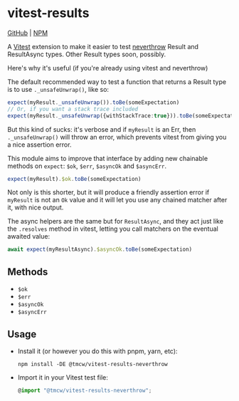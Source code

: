 # vitest-results

[GitHub] | [NPM]

A [Vitest](https://vitest.dev/) extension to make it easier to
test [neverthrow](https://github.com/supermacro/neverthrow)
Result and ResultAsync types. Other Result types soon, possibly.

Here's why it's useful (if you're already using vitest and neverthrow)

The default recommended way to test a function that returns a Result type
is to use `._unsafeUnwrap()`, like so:

```ts
expect(myResult._unsafeUnwrap()).toBe(someExpectation)
// Or, if you want a stack trace included
expect(myResult._unsafeUnwrap({withStackTrace:true})).toBe(someExpectation)
```

But this kind of sucks: it's verbose and if `myResult` is an Err, then `._unsafeUnwrap()`
will throw an error, which prevents vitest from giving you a nice assertion error.

This module aims to improve that interface by adding new chainable
methods on `expect`: `$ok`, `$err`, `$asyncOk` and `$asyncErr`.

```ts
expect(myResult).$ok.toBe(someExpectation)
```

Not only is this shorter, but it will produce a friendly assertion error
if `myResult` is not an `Ok` value and it will let you use any chained
matcher after it, with nice output.

The async helpers are the same but for `ResultAsync`, and they act just like
the `.resolves` method in vitest, letting you call matchers on the eventual
awaited value:

```ts
await expect(myResultAsync).$asyncOk.toBe(someExpectation)
```

## Methods

- `$ok`
- `$err`
- `$asyncOk`
- `$asyncErr`

## Usage

* Install it (or however you do this with pnpm, yarn, etc):

    ```
    npm install -DE @tmcw/vitest-results-neverthrow
    ```

* Import it in your Vitest test file:

    ```typescript
    @import "@tmcw/vitest-results-neverthrow";
    ```

[Vitest]: https://vitest.dev/
[GitHub]: https://github.com/tmcw/vitest-results
[NPM]: https://www.npmjs.com/package/@tmcw/vitest-results
